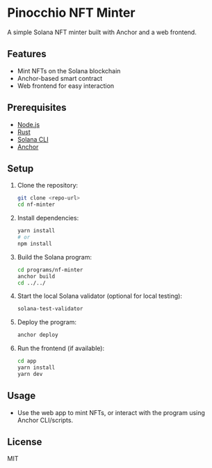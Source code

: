# Pinocchio NFT Minter

A simple Solana NFT minter built with Anchor and a web frontend.

## Features
- Mint NFTs on the Solana blockchain
- Anchor-based smart contract
- Web frontend for easy interaction

## Prerequisites
- [Node.js](https://nodejs.org/)
- [Rust](https://www.rust-lang.org/)
- [Solana CLI](https://docs.solana.com/cli/install-solana-cli-tools)
- [Anchor](https://book.anchor-lang.com/chapter_1/installation.html)

## Setup

1. Clone the repository:
   ```bash
   git clone <repo-url>
   cd nf-minter
   ```
2. Install dependencies:
   ```bash
   yarn install
   # or
   npm install
   ```
3. Build the Solana program:
   ```bash
   cd programs/nf-minter
   anchor build
   cd ../../
   ```
4. Start the local Solana validator (optional for local testing):
   ```bash
   solana-test-validator
   ```
5. Deploy the program:
   ```bash
   anchor deploy
   ```
6. Run the frontend (if available):
   ```bash
   cd app
   yarn install
   yarn dev
   ```

## Usage
- Use the web app to mint NFTs, or interact with the program using Anchor CLI/scripts.

## License
MIT